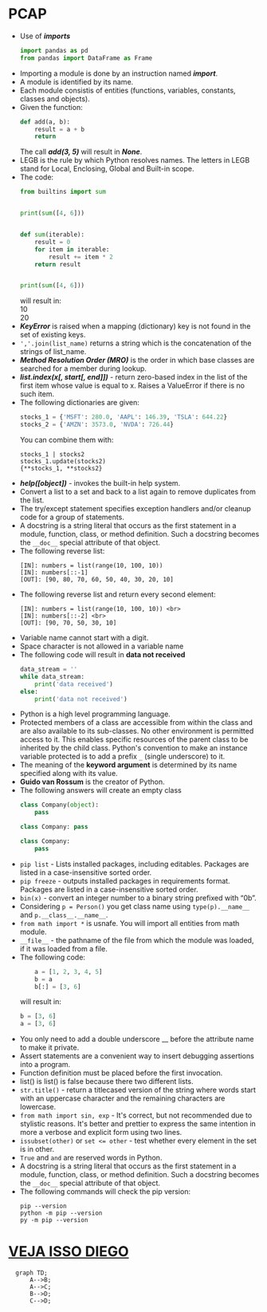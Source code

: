 # PCAP

* Use of ***imports***
    ```python
    import pandas as pd
    from pandas import DataFrame as Frame
    ```
* Importing a module is done by an instruction named ***import***.
* A module is identified by its name.
* Each module consistis of entities (functions, variables, constants, classes and objects).
* Given the function:
    ```python
    def add(a, b):
        result = a + b
        return 
    ```
    The call ***add(3, 5)*** will result in ***None***.
* LEGB is the rule by which Python resolves names. The letters in LEGB stand for Local, Enclosing, Global and Built-in scope.
* The code:
    ```python
    from builtins import sum
    
    
    print(sum([4, 6]))
    
    
    def sum(iterable):
        result = 0
        for item in iterable:
            result += item * 2
        return result
    
    
    print(sum([4, 6]))
    ```
    will result in: <br>
    10 <br>
    20
* ***KeyError*** is raised when a mapping (dictionary) key is not found in the set of existing keys.
* `','.join(list_name)` returns a string which is the concatenation of the strings of list_name.
* ***Method Resolution Order (MRO)*** is the order in which base classes are searched for a member during lookup.
* ***list.index(x[, start[, end]])*** - return zero-based index in the list of the first item whose value is equal to x. Raises a ValueError if there is no such item. 
* The following dictionaries are given:
    ```python
    stocks_1 = {'MSFT': 280.0, 'AAPL': 146.39, 'TSLA': 644.22}
    stocks_2 = {'AMZN': 3573.0, 'NVDA': 726.44}
    ```
    You can combine them with:
    ```
    stocks_1 | stocks2 
    stocks_1.update(stocks2) 
    {**stocks_1, **stocks2}
    ```
* ***help([object])*** - invokes the built-in help system.
* Convert a list to a set and back to a list again to remove duplicates from the list.
* The try/except statement specifies exception handlers and/or cleanup code for a group of statements.
* A docstring is a string literal that occurs as the first statement in a module, function, class, or method definition. Such a docstring becomes the `__doc__` special attribute of that object.
* The following reverse list:
    ```
    [IN]: numbers = list(range(10, 100, 10))
    [IN]: numbers[::-1]
    [OUT]: [90, 80, 70, 60, 50, 40, 30, 20, 10]
    ```
* The following reverse list and return every second element:
    ```
    [IN]: numbers = list(range(10, 100, 10)) <br>
    [IN]: numbers[::-2] <br>
    [OUT]: [90, 70, 50, 30, 10] 
    ```
* Variable name cannot start with a digit.
* Space character is not allowed in a variable name
* The following code will result in **data not received**
    ```python
    data_stream = ''
    while data_stream:
        print('data received')
    else:
        print('data not received')
    ```
* Python is a high level programming language.
* Protected members of a class are accessible from within the class and are also available to its sub-classes. No other environment is permitted access to it. This enables specific resources of the parent class to be inherited by the child class. Python's convention to make an instance variable protected is to add a prefix `_` (single underscore) to it.
* The meaning of the **keyword argument** is determined by its name specified along with its value.
* **Guido van Rossum** is the creator of Python.
* The following answers will create an empty class
    ```python
    class Company(object):
        pass
    ```
    ```python
    class Company: pass
    ```
    ```python
    class Company:
        pass
    ```
* `pip list` - Lists installed packages, including editables. Packages are listed in a case-insensitive sorted order.
* `pip freeze` - outputs installed packages in requirements format. Packages are listed in a case-insensitive sorted order.
* `bin(x)` - convert an integer number to a binary string prefixed with “0b”.
* Considering `p = Person()` you get class name using `type(p).__name__` and `p.__class__.__name__`.
* `from math import *` is usnafe. You will import all entities from math module.
* `__file__` - the pathname of the file from which the module was loaded, if it was loaded from a file.
* The following code: 
    ```python
        a = [1, 2, 3, 4, 5]
        b = a
        b[:] = [3, 6]
    ```
  will result in:
  ```python
  b = [3, 6]
  a = [3, 6]
  ```
* You only need to add a double underscore __ before the attribute name to make it private.
* Assert statements are a convenient way to insert debugging assertions into a program.
* Function definition must be placed before the first invocation.
* list() is list() is false because there two different lists.
* `str.title()` - return a titlecased version of the string where words start with an uppercase character and the remaining characters are lowercase.
* `from math import sin, exp` - It's correct, but not recommended due to stylistic reasons. It's better and prettier to express the same intention in more a verbose and explicit form using two lines.
* `issubset(other)` or `set <= other` - test whether every element in the set is in other.
* `True` and `and` are reserved words in Python.
* A docstring is a string literal that occurs as the first statement in a module, function, class, or method definition. Such a docstring becomes the `__doc__` special attribute of that object.
* The following commands will check the pip version:
    ```
    pip --version
    python -m pip --version
    py -m pip --version
    ```
# [VEJA ISSO DIEGO](veja)
```mermaid
  graph TD;
      A-->B;
      A-->C;
      B-->D;
      C-->D;
```